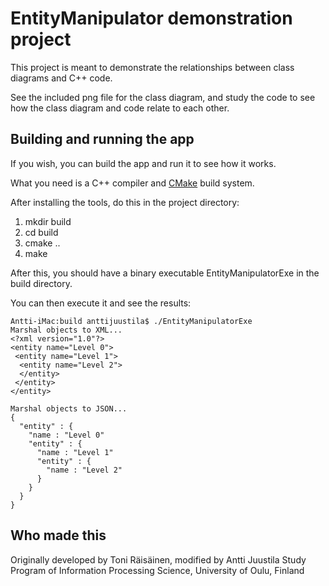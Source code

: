 # EntityManipulator demonstration project

This project is meant to demonstrate the relationships between class diagrams and C++ code.

See the included png file for the class diagram, and study the code to see how the class diagram and code relate to each other.

## Building and running the app

If you wish, you can build the app and run it to see how it works.

What you need is a C++ compiler and [CMake](https://cmake.org) build system.

After installing the tools, do this in the project directory:

1. mkdir build
2. cd build
3. cmake ..
4. make

After this, you should have a binary executable EntityManipulatorExe in the build directory.

You can then execute it and see the results:


```
Antti-iMac:build anttijuustila$ ./EntityManipulatorExe 
Marshal objects to XML...
<?xml version="1.0"?>
<entity name="Level 0">
 <entity name="Level 1">
  <entity name="Level 2">
  </entity>
 </entity>
</entity>

Marshal objects to JSON...
{
  "entity" : {
    "name : "Level 0"
    "entity" : {
      "name : "Level 1"
      "entity" : {
        "name : "Level 2"
      }
    }
  }
}
```

## Who made this

Originally developed by Toni Räisäinen, modified by Antti Juustila
Study Program of Information Processing Science, University of Oulu, Finland
